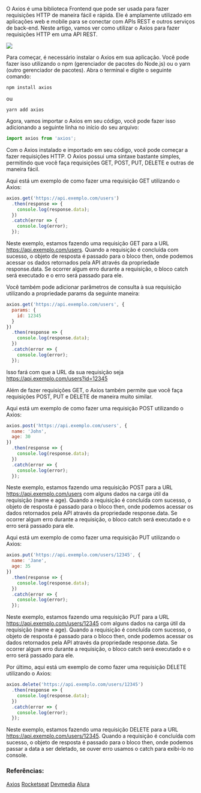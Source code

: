 O Axios é uma biblioteca Frontend que pode ser usada para fazer requisições HTTP de maneira fácil e rápida. Ele é amplamente utilizado em aplicações web e mobile para se conectar com APIs REST e outros serviços de back-end. Neste artigo, vamos ver como utilizar o Axios para fazer requisições HTTP em uma API REST.

![](https://res.cloudinary.com/practicaldev/image/fetch/s--FckeNU0D--/c_limit%2Cf_auto%2Cfl_progressive%2Cq_auto%2Cw_880/https://dev-to-uploads.s3.amazonaws.com/uploads/articles/36k73z7ceesz2jvrsi74.png)

Para começar, é necessário instalar o Axios em sua aplicação. Você pode fazer isso utilizando o npm (gerenciador de pacotes do Node.js) ou o yarn (outro gerenciador de pacotes). Abra o terminal e digite o seguinte comando:

```
npm install axios
```
ou

```
yarn add axios
```
Agora, vamos importar o Axios em seu código, você pode fazer isso adicionando a seguinte linha no início do seu arquivo:

```javascript
import axios from 'axios';
```

Com o Axios instalado e importado em seu código, você pode começar a fazer requisições HTTP. O Axios possui uma sintaxe bastante simples, permitindo que você faça requisições GET, POST, PUT, DELETE e outras de maneira fácil.

Aqui está um exemplo de como fazer uma requisição GET utilizando o Axios:


```javascript
axios.get('https://api.exemplo.com/users')
  .then(response => {
    console.log(response.data);
  })
  .catch(error => {
    console.log(error);
  });
```

Neste exemplo, estamos fazendo uma requisição GET para a URL https://api.exemplo.com/users. Quando a requisição é concluída com sucesso, o objeto de resposta é passado para o bloco then, onde podemos acessar os dados retornados pela API através da propriedade response.data. Se ocorrer algum erro durante a requisição, o bloco catch será executado e o erro será passado para ele.

Você também pode adicionar parâmetros de consulta à sua requisição utilizando a propriedade params da seguinte maneira:


```javascript
axios.get('https://api.exemplo.com/users', {
  params: {
    id: 12345
  }
})
  .then(response => {
    console.log(response.data);
  })
  .catch(error => {
    console.log(error);
  });
```
Isso fará com que a URL da sua requisição seja https://api.exemplo.com/users?id=12345

Além de fazer requisições GET, o Axios também permite que você faça requisições POST, PUT e DELETE de maneira muito similar.

Aqui está um exemplo de como fazer uma requisição POST utilizando o Axios:


```javascript
axios.post('https://api.exemplo.com/users', {
  name: 'John',
  age: 30
})
  .then(response => {
    console.log(response.data);
  })
  .catch(error => {
    console.log(error);
  });
```

Neste exemplo, estamos fazendo uma requisição POST para a URL https://api.exemplo.com/users com alguns dados na carga útil da requisição (name e age). Quando a requisição é concluída com sucesso, o objeto de resposta é passado para o bloco then, onde podemos acessar os dados retornados pela API através da propriedade response.data. Se ocorrer algum erro durante a requisição, o bloco catch será executado e o erro será passado para ele.

Aqui está um exemplo de como fazer uma requisição PUT utilizando o Axios:


```javascript
axios.put('https://api.exemplo.com/users/12345', {
  name: 'Jane',
  age: 35
})
  .then(response => {
    console.log(response.data);
  })
  .catch(error => {
    console.log(error);
  });
```

Neste exemplo, estamos fazendo uma requisição PUT para a URL https://api.exemplo.com/users/12345 com alguns dados na carga útil da requisição (name e age). Quando a requisição é concluída com sucesso, o objeto de resposta é passado para o bloco then, onde podemos acessar os dados retornados pela API através da propriedade response.data. Se ocorrer algum erro durante a requisição, o bloco catch será executado e o erro será passado para ele.

Por último, aqui está um exemplo de como fazer uma requisição DELETE utilizando o Axios:


```javascript
axios.delete('https://api.exemplo.com/users/12345')
  .then(response => {
    console.log(response.data);
  })
  .catch(error => {
    console.log(error);
  });
```

Neste exemplo, estamos fazendo uma requisição DELETE para a URL https://api.exemplo.com/users/12345. Quando a requisição é concluída com sucesso, o objeto de resposta é passado para o bloco then, onde podemos passar a data a ser deletado, se ouver erro usamos o catch para exibi-lo no console.

### Referências:
[Axios](https://axios-http.com/ptbr/docs/intro)
[Rocketseat](https://blog.rocketseat.com.br/axios-um-cliente-http-full-stack/)
[Devmedia](https://www.devmedia.com.br/consumindo-uma-api-com-react-js-e-axios/42900)
[Alura](https://www.alura.com.br/artigos/requisicoes-http-utilizando-axios)